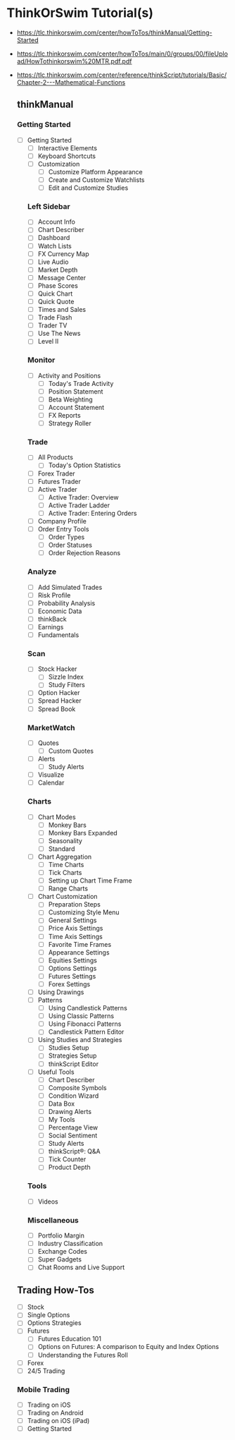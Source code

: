 # ThinkOrSwim Tutorial(s)
- https://tlc.thinkorswim.com/center/howToTos/thinkManual/Getting-Started
- https://tlc.thinkorswim.com/center/howToTos/main/0/groups/00/fileUpload/HowTothinkorswim%20MTR.pdf.pdf
- https://tlc.thinkorswim.com/center/reference/thinkScript/tutorials/Basic/Chapter-2---Mathematical-Functions
  
  ## thinkManual
  
  ### Getting Started
  - [ ] Getting Started
    - [ ] Interactive Elements
    - [ ] Keyboard Shortcuts
    - [ ] Customization
      - [ ] Customize Platform Appearance
      - [ ] Create and Customize Watchlists
      - [ ] Edit and Customize Studies

    ### Left Sidebar
    - [ ] Account Info
    - [ ] Chart Describer
    - [ ] Dashboard
    - [ ] Watch Lists
    - [ ] FX Currency Map
    - [ ] Live Audio
    - [ ] Market Depth
    - [ ] Message Center
    - [ ] Phase Scores
    - [ ] Quick Chart
    - [ ] Quick Quote
    - [ ] Times and Sales
    - [ ] Trade Flash
    - [ ] Trader TV
    - [ ] Use The News
    - [ ] Level II

    ### Monitor
    - [ ] Activity and Positions
        - [ ] Today's Trade Activity
        - [ ] Position Statement
        - [ ] Beta Weighting
      - [ ] Account Statement
      - [ ] FX Reports
      - [ ] Strategy Roller

    ### Trade
      - [ ] All Products
        - [ ] Today's Option Statistics
      - [ ] Forex Trader
      - [ ] Futures Trader
      - [ ] Active Trader
        - [ ] Active Trader: Overview
        - [ ] Active Trader Ladder
        - [ ] Active Trader: Entering Orders
      - [ ] Company Profile
      - [ ] Order Entry Tools
        - [ ] Order Types
        - [ ] Order Statuses
        - [ ] Order Rejection Reasons

    ### Analyze
      - [ ] Add Simulated Trades
      - [ ] Risk Profile
      - [ ] Probability Analysis
      - [ ] Economic Data
      - [ ] thinkBack
      - [ ] Earnings
      - [ ] Fundamentals

    ### Scan
      - [ ] Stock Hacker
        - [ ] Sizzle Index
        - [ ] Study Filters
      - [ ] Option Hacker
      - [ ] Spread Hacker
      - [ ] Spread Book
    
    ### MarketWatch
      - [ ] Quotes
        - [ ] Custom Quotes
      - [ ] Alerts
        - [ ] Study Alerts
      - [ ] Visualize
      - [ ] Calendar

    ### Charts
      - [ ] Chart Modes
        - [ ] Monkey Bars
        - [ ] Monkey Bars Expanded
        - [ ] Seasonality
        - [ ] Standard
      - [ ] Chart Aggregation
        - [ ] Time Charts
        - [ ] Tick Charts
        - [ ] Setting up Chart Time Frame
        - [ ] Range Charts
      - [ ] Chart Customization
        - [ ] Preparation Steps
        - [ ] Customizing Style Menu
        - [ ] General Settings
        - [ ] Price Axis Settings
        - [ ] Time Axis Settings
        - [ ] Favorite Time Frames
        - [ ] Appearance Settings
        - [ ] Equities Settings
        - [ ] Options Settings
        - [ ] Futures Settings
        - [ ] Forex Settings
      - [ ] Using Drawings
      - [ ] Patterns
        - [ ] Using Candlestick Patterns
        - [ ] Using Classic Patterns
        - [ ] Using Fibonacci Patterns
        - [ ] Candlestick Pattern Editor
      - [ ] Using Studies and Strategies
        - [ ] Studies Setup
        - [ ] Strategies Setup
        - [ ] thinkScript Editor
      - [ ] Useful Tools
        - [ ] Chart Describer
        - [ ] Composite Symbols
        - [ ] Condition Wizard
        - [ ] Data Box
        - [ ] Drawing Alerts
        - [ ] My Tools
        - [ ] Percentage View
        - [ ] Social Sentiment
        - [ ] Study Alerts
        - [ ] thinkScript®: Q&A
        - [ ] Tick Counter
        - [ ] Product Depth
    ### Tools
      - [ ] Videos
    ### Miscellaneous
      - [ ] Portfolio Margin
      - [ ] Industry Classification
      - [ ] Exchange Codes
      - [ ] Super Gadgets
      - [ ] Chat Rooms and Live Support
  ## Trading How-Tos
    - [ ] Stock
    - [ ] Single Options
    - [ ] Options Strategies
    - [ ] Futures
      - [ ] Futures Education 101
      - [ ] Options on Futures: A comparison to Equity and Index Options
      - [ ] Understanding the Futures Roll
    - [ ] Forex
    - [ ] 24/5 Trading
  ### Mobile Trading
    - [ ] Trading on iOS
    - [ ] Trading on Android
    - [ ] Trading on iOS (iPad)
    - [ ] Getting Started
